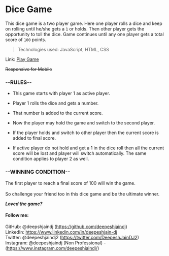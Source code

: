 # Dice Game

This dice game is a two player game. Here one player rolls a dice and keep on rolling until he/she gets a `1` or holds. Then other player gets the opportunity to toll the dice. Game continues until any one player gets a total score of `100` points.

> Technologies used: JavaScript, HTML, CSS

Link: [Play Game](https://deepeshjaindj.github.io/dice-game/)

~~Responsive for Mobile~~

### --RULES--
- This game starts with player 1 as active player. 
- Player 1 rolls the dice and gets a number. 
- That number is added to the current score. 
- Now the player may hold the game and switch to the second player. 
- If the player holds and switch to other player then the current score is added to final score. 

- If active player do not hold and get a 1 in the dice roll then all the current score will be lost and player will switch automatically. 
The same condition applies to player 2 as well.

### **--WINNING CONDITION--** <br>
The first player to reach a final score of 100 will win the game. 
<br>
<br>
So challenge your friend too in this dice game and be the ultimate winner.

***Loved the game?***

#### Follow me:
GitHub: @deepshjaindj (https://github.com/deepeshjaindj) <br>
LinkedIn: https://www.linkedin.com/in/deepeshjain-dj <br>
Twitter: @deepeshjaindj2 (https://twitter.com/DeepeshJainDJ2) <br>
Instagram: @deepeshjaindj (Non Professional) - (https://www.instagram.com/deepeshjaindj/)

